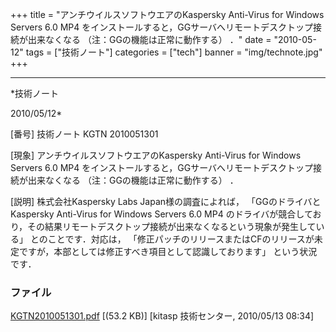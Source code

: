 ﻿+++
title = "アンチウイルスソフトウエアのKaspersky Anti-Virus for Windows Servers 6.0 MP4 をインストールすると，GGサーバへリモートデスクトップ接続が出来なくなる （注：GGの機能は正常に動作する） ．"
date = "2010-05-12"
tags = ["技術ノート"]
categories = ["tech"]
banner = "img/technote.jpg"
+++

-----------------------------------------------------------------------------------------------------------------------------

*技術ノート

2010/05/12*


[番号]
技術ノート KGTN 2010051301

[現象]
アンチウイルスソフトウエアのKaspersky Anti-Virus for Windows Servers 6.0
MP4
をインストールすると，GGサーバへリモートデスクトップ接続が出来なくなる
（注：GGの機能は正常に動作する） ．

[説明]
株式会社Kaspersky Labs Japan様の調査によれば， 「GGのドライバと
Kaspersky Anti-Virus for Windows Servers 6.0 MP4
のドライバが競合しており，その結果リモートデスクトップ接続が出来なくなるという現象が発生している」
とのことです．対応は，
「修正パッチのリリースまたはCFのリリースが未定ですが，本部としては修正すべき項目として認識しております」
という状況です．


### ファイル

 
 


[KGTN2010051301.pdf](http://techreport.kitasp.net/attachments/download/166/KGTN2010051301.pdf)
 [(53.2 KB)] [kitasp 技術センター, 2010/05/13
08:34]


 


 

